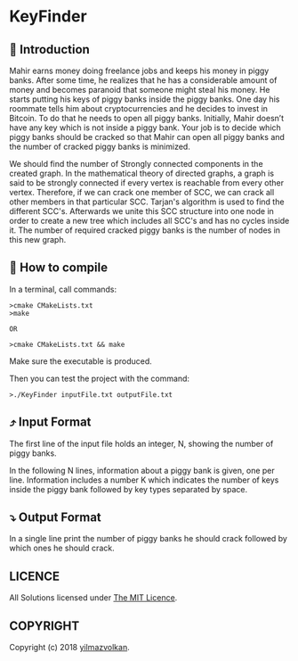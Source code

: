 # KeyFinder

## :tophat: Introduction

Mahir earns money doing freelance jobs and keeps his money in piggy
banks. After some time, he realizes that he has a considerable
amount of money and becomes paranoid that someone might steal his money.
He starts putting his keys of piggy banks inside the piggy banks. One
day his roommate tells him about cryptocurrencies and he decides to invest
in Bitcoin. To do that he needs to open all piggy banks. Initially, Mahir
doesn’t have any key which is not inside a piggy bank. Your job is to decide
which piggy banks should be cracked so that Mahir can open all piggy banks
and the number of cracked piggy banks is minimized.

We should find the number of Strongly connected components in the created graph. 
In the mathematical theory of directed graphs, a graph is said to be strongly connected if every vertex is 
reachable from every other vertex. Therefore, if we can crack one member of SCC, we can crack all other members in that particular SCC.
Tarjan's algorithm is used to find the different SCC's. Afterwards we unite this SCC structure into one node in order to create a new tree
which includes all SCC's and has no cycles inside it. The number of required cracked piggy banks is the number of nodes in this new graph.


## :flashlight: How to compile

In a terminal, call commands:
```
>cmake CMakeLists.txt
>make

OR

>cmake CMakeLists.txt && make

```
Make sure the executable is produced.

Then you can test the project with the command:
```
>./KeyFinder inputFile.txt outputFile.txt
```

## :arrow_heading_up: Input Format
The first line of the input file holds an integer, N, showing the number
of piggy banks.


In the following N lines, information about a piggy bank is given, one per
line. Information includes a number K which indicates the number of keys
inside the piggy bank followed by key types separated by space.


## :arrow_heading_down: Output Format

In a single line print the number of piggy banks he should crack followed
by which ones he should crack.


## LICENCE
All Solutions licensed under [The MIT Licence](https://github.com/yilmazvolkan/KeyFinder/blob/master/LICENSE).

## COPYRIGHT
Copyright (c) 2018 [yilmazvolkan](https://github.com/yilmazvolkan).
